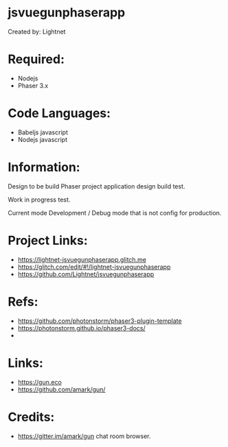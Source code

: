 # jsvuegunphaserapp

Created by: Lightnet

# Required:
 * Nodejs
 * Phaser 3.x

# Code Languages:
 * Babeljs javascript
 * Nodejs javascript

# Information:
  Design to be build Phaser project application design build test. 
  
  Work in progress test.

  Current mode Development / Debug mode that is not config for production.

# Project Links:
 * https://lightnet-jsvuegunphaserapp.glitch.me
 * https://glitch.com/edit/#!/lightnet-jsvuegunphaserapp
 * https://github.com/Lightnet/jsvuegunphaserapp

# Refs:
 * https://github.com/photonstorm/phaser3-plugin-template
 * https://photonstorm.github.io/phaser3-docs/
 * 

# Links:
 * https://gun.eco
 * https://github.com/amark/gun/

# Credits:
 * https://gitter.im/amark/gun chat room browser.